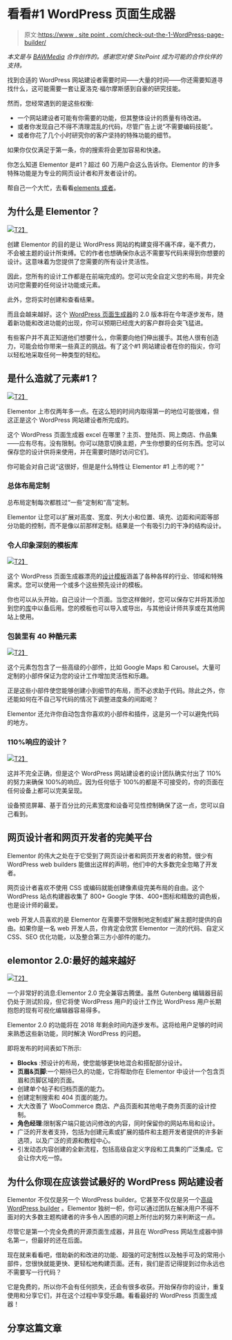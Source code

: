 # 看看#1 WordPress 页面生成器

> 原文:[https://www . site point . com/check-out-the-1-WordPress-page-builder/](https://www.sitepoint.com/check-out-the-1-wordpress-page-builder/)

*本文是与 [BAWMedia](https://bawmedia.com/) 合作创作的。感谢您对使 SitePoint 成为可能的合作伙伴的支持。*

找到合适的 WordPress 网站建设者需要时间——大量的时间——你还需要知道寻找什么，这可能需要一套让夏洛克·福尔摩斯感到自豪的研究技能。

然而，您经常遇到的是这些权衡:

*   一个网站建设者可能有你需要的功能，但其整体设计的质量有待改进。
*   或者你发现自己不得不清理混乱的代码，尽管广告上说“不需要编码技能”。
*   或者你花了几个小时研究你的客户坚持的特殊功能的细节。

如果你仅仅满足于第一条，你的搜索将会更加容易和快速。

你怎么知道 Elementor 是#1？超过 60 万用户会这么告诉你。Elementor 的许多特殊功能是为专业的网页设计者和开发者设计的。

帮自己一个大忙，去看看[elements 或者](https://elementor.com/)。

## 为什么是 Elementor？

[![](../Images/2bfff7a6369ab747b10cd37ba8018b6b.png)T2】](https://elementor.com/)

创建 Elementor 的目的是让 WordPress 网站的构建变得不痛不痒，毫不费力，不会被主题的设计所束缚。它的作者也想确保你永远不需要写代码来得到你想要的设计。这意味着为您提供了您需要的所有设计灵活性。

因此，您所有的设计工作都是在前端完成的。您可以完全自定义您的布局，并完全访问您需要的任何设计功能或元素。

此外，您将实时创建和查看结果。

而且会越来越好。这个 [WordPress 页面生成器](https://elementor.com)的 2.0 版本将在今年逐步发布，随着新功能和改进功能的出现，你可以预期已经庞大的客户群将会突飞猛进。

有些客户并不真正知道他们想要什么，你需要向他们伸出援手。其他人很有创造力，可能会给你带来一些真正的挑战。有了这个#1 网站建设者在你的指尖，你可以轻松地采取任何一种类型的轻松。

## 是什么造就了元素#1？

[![](../Images/0227e021d8c9e26f1e854a006a832be5.png)T2】](https://elementor.com/)

Elementor 上市仅两年多一点。在这么短的时间内取得第一的地位可能很难，但这正是这个 WordPress 网站建设者所完成的。

这个 WordPress 页面生成器 excel 在哪里？主页、登陆页、网上商店、作品集——应有尽有。没有限制。你可以随意切换主题，产生你想要的任何东西。您可以保存您的设计供将来使用，并在需要时随时访问它们。

你可能会对自己说“这很好，但是是什么特性让 Elementor #1 上市的呢？”

### 总体布局定制

总布局定制每次都胜过“一些”定制和“高”定制。

Elementor 让您可以扩展对高度、宽度、列大小和位置、填充、边距和间距等部分功能的控制，而不是像以前那样定制。结果是一个有吸引力的干净的结构设计。

### 令人印象深刻的模板库

[![](../Images/2ca4236e0ef52ce2eeff40e4dfbb5715.png)T2】](https://library.elementor.com/)

这个 WordPress 页面生成器漂亮的[设计模板](https://library.elementor.com)涵盖了各种各样的行业、领域和特殊需求。您可以使用一个或多个这些预先设计的模板。

你也可以从头开始，自己设计一个页面。当您这样做时，您可以保存它并将其添加到您的[库](https://library.elementor.com)中以备后用。您的模板也可以导入或导出，与其他设计师共享或在其他网站上使用。

### 包装里有 40 种酷元素

[![](../Images/0da2a008904847ee9d77d36cda8640fc.png)T2】](https://elementor.com/)

这个元素包包含了一些高级的小部件，比如 Google Maps 和 Carousel。大量可定制的小部件保证为您的设计工作增加灵活性和乐趣。

正是这些小部件使您能够创建小到细节的布局，而不必求助于代码。除此之外，你还能如何在不自己写代码的情况下调整进度条的间距呢？

Elementor 还允许你自动包含你喜欢的小部件和插件，这是另一个可以避免代码的地方。

### 110%响应的设计？

[![](../Images/d01cfc3362e1c934bb4c030bd006a887.png)T2】](https://elementor.com/)

这并不完全正确，但是这个 WordPress 网站建设者的设计团队确实付出了 110%的努力来确保 100%的响应。因为任何低于 100%的都是不可接受的，你的页面在任何设备上都可以完美呈现。

设备预览屏幕、基于百分比的元素宽度和设备可见性控制确保了这一点，您可以自己看到。

## 网页设计者和网页开发者的完美平台

Elementor 的伟大之处在于它受到了网页设计者和网页开发者的称赞。很少有 WordPress web builders 能做出这样的声明，他们中的大多数完全忽略了开发者。

网页设计者喜欢不使用 CSS 或编码就能创建像素级完美布局的自由。这个 WordPress 站点构建器收集了 800+ Google 字体、400+图标和精致的调色板，也是设计师的最爱。

web 开发人员喜欢的是 Elementor 在需要不受限制地定制或扩展主题时提供的自由。如果你是一名 web 开发人员，你肯定会欣赏 Elementor 一流的代码、自定义 CSS、SEO 优化功能，以及整合第三方小部件的能力。

## elemontor 2.0:最好的越来越好

[![](../Images/7ff05726b674712ba5d6cef3a9c277cc.png)T2】](https://elementor.com/)

一个非常好的消息:Elementor 2.0 完全兼容古腾堡。虽然 Gutenberg 编辑器目前仍处于测试阶段，但它将使 WordPress 用户的设计工作比 WordPress 用户长期抱怨的现有可视化编辑器容易得多。

Elementor 2.0 的功能将在 2018 年剩余时间内逐步发布。这将给用户足够的时间来熟悉这些新功能，同时解决 WordPress 的问题。

即将发布的时间表如下所示:

*   **Blocks** :预设计的布局，使您能够更快地混合和搭配部分设计。
*   **页眉&页脚**:一个期待已久的功能，它将帮助你在 Elementor 中设计一个包含页眉和页脚区域的页面。
*   创建单个帖子和归档页面的能力。
*   创建定制搜索和 404 页面的能力。
*   大大改善了 WooCommerce 商店、产品页面和其他电子商务页面的设计控制。
*   **角色经理**:限制客户端只能访问修改的内容，同时保留你的网站布局和设计。
*   广泛的开发者支持，包括为创建元素或扩展的插件和主题开发者提供的许多新选项，以及广泛的资源和教程中心。
*   引发动态内容创建的全新流程，包括高级自定义字段和工具集的广泛集成。它会让你大吃一惊。

## 为什么你现在应该尝试最好的 WordPress 网站建设者

Elementor 不仅仅是另一个 WordPress builder。它甚至不仅仅是另一个[高级 WordPress builder](https://elementor.com/pro/) 。Elementor 独树一帜，你可以通过团队在解决用户不得不面对的大多数主题构建者的许多令人困惑的问题上所付出的努力来判断这一点。

尽管它是第一个完全免费的开源页面生成器，并且在 WordPress 网站生成器中排名第一，但最好的还在后面。

现在就来看看吧，借助新的和改进的功能、超强的可定制性以及触手可及的常用小部件，您很快就能更快、更轻松地构建页面。还有，我们是否记得提到过你永远也不需要写一行代码？

它是免费的，所以你不会有任何损失，还会有很多收获。开始保存你的设计，重复使用和分享它们，并在这个过程中享受乐趣。看看最好的 WordPress 页面生成器！

## 分享这篇文章